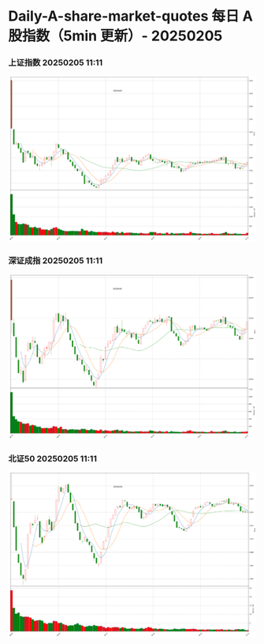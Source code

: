
# Daily-A-share-market-quotes 每日 A 股指数（5min 更新）- 20250205

### 上证指数 20250205 11:11
![](./fig/2025/2/20250205-sh000001.png)

### 深证成指 20250205 11:11
![](./fig/2025/2/20250205-sz399001.png)

### 北证50 20250205 11:11
![](./fig/2025/2/20250205-bj899050.png)
